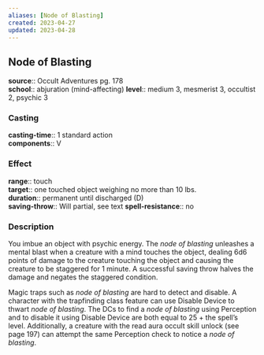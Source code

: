 ```yaml
---
aliases: [Node of Blasting]
created: 2023-04-27
updated: 2023-04-28
---
```


## Node of Blasting

**source**:: Occult Adventures pg. 178  
**school**:: abjuration (mind-affecting)
**level**:: medium 3, mesmerist 3, occultist 2, psychic 3

### Casting

**casting-time**:: 1 standard action  
**components**:: V

### Effect

**range**:: touch  
**target**:: one touched object weighing no more than 10 lbs.  
**duration**:: permanent until discharged (D)  
**saving-throw**:: Will partial, see text
**spell-resistance**:: no

### Description

You imbue an object with psychic energy. The *node of blasting* unleashes a mental blast when a creature with a mind touches the object, dealing 6d6 points of damage to the creature touching the object and causing the creature to be staggered for 1 minute. A successful saving throw halves the damage and negates the staggered condition.  
  
Magic traps such as *node of blasting* are hard to detect and disable. A character with the trapfinding class feature can use Disable Device to thwart *node of blasting*. The DCs to find a *node of blasting* using Perception and to disable it using Disable Device are both equal to 25 + the spell’s level. Additionally, a creature with the read aura occult skill unlock (see page 197) can attempt the same Perception check to notice a *node of blasting*.
